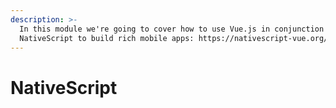 ```yaml
---
description: >-
  In this module we're going to cover how to use Vue.js in conjunction with
  NativeScript to build rich mobile apps: https://nativescript-vue.org/
---
```


# NativeScript

